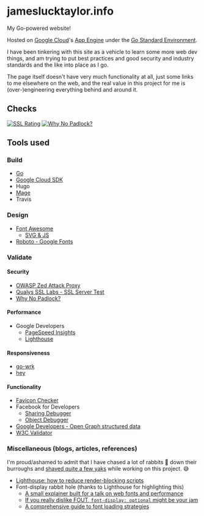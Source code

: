 # jameslucktaylor.info

My Go-powered website!

Hosted on [Google Cloud](https://cloud.google.com)'s [App Engine](https://cloud.google.com/appengine/) under the [Go Standard Environment](https://cloud.google.com/appengine/docs/standard/go/).

I have been tinkering with this site as a vehicle to learn some more web dev things, and am trying to put best practices and good security and industry standards and the like into place as I go.

The page itself doesn't have very much functionality at all, just some links to me elsewhere on the web, and the real value in this project for me is (over-)engineering everything behind and around it.

## Checks

[![SSL Rating](https://sslbadge.org/?domain=jameslucktaylor.info)](https://ssllabs.com/ssltest/analyze.html?d=jameslucktaylor.info)
[![Why No Padlock?](https://img.shields.io/badge/Why%20No%20Padlock%3F-Pass-brightgreen.svg?style=plastic)](https://www.whynopadlock.com/results/133a469f-3358-4341-b73e-a1cf650c47d4)

## Tools used

### Build

- [Go](https://golang.org)
- [Google Cloud SDK](https://cloud.google.com/sdk/)
- Hugo
- [Mage](https://github.com/magefile/mage)
- Travis

### Design

- [Font Awesome](https://fontawesome.com)
  - [SVG & JS](https://fontawesome.com/how-to-use/on-the-web/setup/getting-started?using=svg-with-js)
- [Roboto - Google Fonts](https://fonts.google.com/specimen/Roboto)

### Validate

#### Security

- [OWASP Zed Attack Proxy](https://owasp.org/index.php/OWASP_Zed_Attack_Proxy_Project)
- [Qualys SSL Labs - SSL Server Test](https://ssllabs.com/ssltest/)
- [Why No Padlock?](https://whynopadlock.com)

#### Performance

- Google Developers
  - [PageSpeed Insights](https://developers.google.com/speed/pagespeed/insights/)
  - [Lighthouse](https://developers.google.com/web/tools/lighthouse/)

#### Responsiveness

- [go-wrk](https://github.com/adjust/go-wrk)
- [hey](https://github.com/rakyll/hey)

#### Functionality

- [Favicon Checker](https://realfavicongenerator.net/favicon_checker)
- Facebook for Developers
  - [Sharing Debugger](https://developers.facebook.com/tools/debug/sharing/)
  - [Object Debugger](https://developers.facebook.com/tools/debug/og/object/)
- [Google Developers - Open Graph structured data](https://developers.google.com/search/docs/guides/prototype)
- [W3C Validator](http://validator.w3.org)

### Miscellaneous (blogs, articles, references)

I'm proud/ashamed to admit that I have chased a lot of rabbits 🐇 down their burroughs and [shaved quite a few yaks](https://www.youtube.com/watch?v=AbSehcT19u0) while working on this project. 😅

- [Lighthouse: how to reduce render-blocking scripts](https://fly.io/articles/lighthouse-how-to-reduce-render-blocking-scripts/)
- Font-display rabbit hole (thanks to Lighthouse for highlighting this)
  - [A small explainer built for a talk on web fonts and performance](https://font-display.glitch.me)
  - [If you really dislike FOUT, `font-display: optional` might be your jam](https://css-tricks.com/really-dislike-fout-font-display-optional-might-jam/)
  - [A comprehensive guide to font loading strategies](https://www.zachleat.com/web/comprehensive-webfonts/#font-display)
